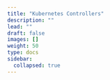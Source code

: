```yaml
---
title: "Kubernetes Controllers"
description: ""
lead: ""
draft: false
images: []
weight: 50
type: docs
sidebar:
  collapsed: true
---
```

